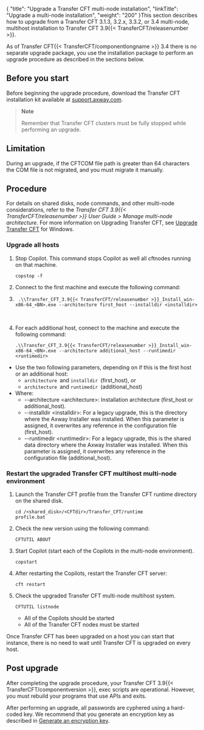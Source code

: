 {
    "title": "Upgrade a Transfer CFT multi-node installation",
    "linkTitle": "Upgrade a multi-node installation",
    "weight": "200"
}This section describes how to upgrade from a Transfer CFT 3.1.3, 3.2.x, 3.3.2, or 3.4 multi-node, multihost installation to Transfer CFT 3.9{{< TransferCFT/releasenumber  >}}.

As of Transfer CFT{{< TransferCFT/componentlongname  >}} 3.4 there is no separate upgrade package, you use the installation package to perform an upgrade procedure as described in the sections below.

<span id="Before"></span>

## Before you start

Before beginning the upgrade procedure, download the Transfer CFT installation kit available at [support.axway.com](https://support.axway.com/).

> **Note**
>
> Remember that Transfer CFT clusters must be fully stopped while performing an upgrade.

## Limitation

During an upgrade, if the CFTCOM file path is greater than 64 characters the COM file is not migrated, and you must migrate it manually.

## Procedure

For details on shared disks, node commands, and other multi-node considerations, refer to the *Transfer CFT 3.9{{< TransferCFT/releasenumber  >}} User Guide &gt; Manage multi-node architecture*. For more information on Upgrading Transfer CFT, see <a href="../upgrade_intro_win" class="MCXref xref">Upgrade Transfer CFT</a> for Windows.

### Upgrade all hosts

1. Stop Copilot. This command stops Copilot as well all cftnodes running on that machine.  
    ```
    copstop -f
    ```

1. Connect to the first machine and execute the following command:

1. ```
    .\\Transfer_CFT_3.9{{< TransferCFT/releasenumber >}}_Install_win-x86-64_<BN>.exe --architecture first_host --installdir <installdir>
    ```

     

1. For each additional host, connect to the machine and execute the following command:  
    ```
    .\\Transfer_CFT_3.9{{< TransferCFT/releasenumber >}}_Install_win-x86-64_<BN>.exe --architecture additional_host --runtimedir <runtimedir>
    ```

- Use the two following parameters, depending on if this is the first host or an additional host:
    -   `architecture `and `installdir `(first\_host), *or*
    -   `architecture `and `runtimedir `(additional\_host)
- Where:
    -   --architecture &lt;architecture>: Installation architecture (first\_host or additional\_host).
    -   --installdir &lt;installdir>: For a legacy upgrade, this is the directory where the Axway Installer was installed. When this parameter is assigned, it overwrites any reference in the configuration file (first\_host).
    -   --runtimedir &lt;runtimedir>: For a legacy upgrade, this is the shared data directory where the Axway Installer was installed. When this parameter is assigned, it overwrites any reference in the configuration file (additional\_host).

### Restart the upgraded Transfer CFT multihost multi-node environment

1. Launch the Transfer CFT profile from the Transfer CFT runtime directory on the shared disk.  
    ```
    cd /<shared_disk>/<CFTdir>/Transfer_CFT/runtime
    profile.bat
    ```
1. Check the new version using the following command:  
    ```
    CFTUTIL ABOUT
    ```
1. Start Copilot (start each of the Copilots in the multi-node environment).  
    ```
    copstart
    ```
1. After restarting the Copilots, restart the Transfer CFT server:  
    ```
    cft restart
    ```
1. Check the upgraded Transfer CFT multi-node multihost system.  
    ```
    CFTUTIL listnode
    ```
    -   All of the Copilots should be started

    <!-- -->

    -   All of the Transfer CFT nodes must be started

Once Transfer CFT has been upgraded on a host you can start that instance, there is no need to wait until Transfer CFT is upgraded on every host.

## Post upgrade

After completing the upgrade procedure, your Transfer CFT 3.9{{< TransferCFT/componentversion  >}}, exec scripts are operational. However, you must rebuild your programs that use APIs and exits.

After performing an upgrade, all passwords are cyphered using a hard-coded key. We recommend that you generate an encryption key as described in [Generate an encryption key](https://docs.axway.com/bundle/TransferCFT_38_UsersGuide_allOS_en_HTML5/page/Content/Security/cipher_key.htm).
